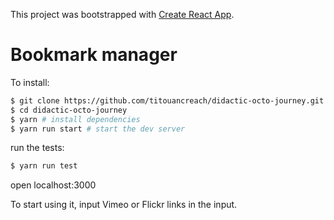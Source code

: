 This project was bootstrapped with [Create React App](https://github.com/facebookincubator/create-react-app).

# Bookmark manager

To install:

```bash
$ git clone https://github.com/titouancreach/didactic-octo-journey.git
$ cd didactic-octo-journey
$ yarn # install dependencies
$ yarn run start # start the dev server
```

run the tests:
```bash
$ yarn run test
```

open localhost:3000


To start using it, input Vimeo or Flickr links in the input. 
